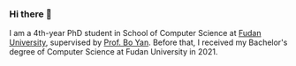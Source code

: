 ### Hi there 👋

<!--
**ryanhe312/ryanhe312** is a ✨ _special_ ✨ repository because its `README.md` (this file) appears on your GitHub profile.

Here are some ideas to get you started:

- 🔭 I’m currently working on ...
- 🌱 I’m currently learning ...
- 👯 I’m looking to collaborate on ...
- 🤔 I’m looking for help with ...
- 💬 Ask me about ...
- 📫 How to reach me: ...
- 😄 Pronouns: ...
- ⚡ Fun fact: ...
-->

I am a 4th-year PhD student in School of Computer Science at [Fudan University](https://www.fudan.edu.cn), supervised by [Prof. Bo Yan](https://dml.fudan.edu.cn). Before that, I received my Bachelor's degree of Computer Science at Fudan University in 2021.
